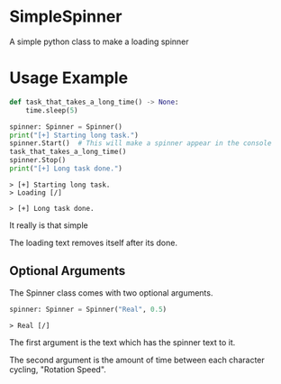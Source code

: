 # SimpleSpinner
A simple python class to make a loading spinner


# Usage Example
```python
def task_that_takes_a_long_time() -> None:
    time.sleep(5)

spinner: Spinner = Spinner()
print("[+] Starting long task.")
spinner.Start()  # This will make a spinner appear in the console
task_that_takes_a_long_time()
spinner.Stop()
print("[+] Long task done.")
```
```
> [+] Starting long task.
> Loading [/]
```
```
> [+] Long task done.
```

It really is that simple

The loading text removes itself after its done.

## Optional Arguments
The Spinner class comes with two optional arguments.
```python
spinner: Spinner = Spinner("Real", 0.5)
```
```
> Real [/]
```
The first argument is the text which has the spinner text to it. 

The second argument is the amount of time between each character cycling, "Rotation Speed".
